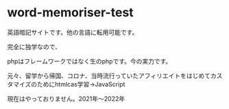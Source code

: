 # word-memoriser-test

英語暗記サイトです。他の言語に転用可能です。

完全に独学なので、

phpはフレームワークではなく生のphpです。今の実力です。


元々、留学から帰国、コロナ、当時流行っていたアフィリエイトをはじめてカスタマイズのためにhtmlcas学習→JavaScript

現在はやっておりません。2021年〜2022年